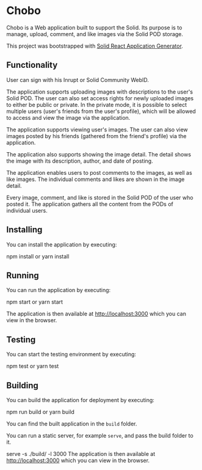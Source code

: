 # Chobo

Chobo is a Web application built to support the Solid.
Its purpose is to manage, upload, comment, and like images via the Solid POD storage.

This project was bootstrapped with [Solid React Application Generator](https://github.com/inrupt/generator-solid-react).

## Functionality
User can sign with his Inrupt or Solid Community WebID.

The application supports uploading images with descriptions to the user's Solid POD.
The user can also set access rights for newly uploaded images to either be public or private.
In the private mode, it is possible to select multiple users (user's friends from the user's profile), which will be allowed to access and view the image via the application.

The application supports viewing user's images.
The user can also view images posted by his friends (gathered from the friend's profile) via the application.

The application also supports showing the image detail.
The detail shows the image with its description, author, and date of posting.

The application enables users to post comments to the images, as well as like images.
The individual comments and likes are shown in the image detail.

Every image, comment, and like is stored in the Solid POD of the user who posted it.
The application gathers all the content from the PODs of individual users.

## Installing

You can install the application by executing:

npm install
or
yarn install

## Running

You can run the application by executing:

npm start
or
yarn start

The application is then available at [http://localhost:3000](http://localhost:3000) which you can view in the browser.

## Testing

You can start the testing environment by executing:

npm test
or
yarn test

## Building

You can build the application for deployment by executing:

npm run build
or
yarn build

You can find the built application in the `build` folder.

You can run a static server, for example `serve`, and pass the build folder to it.

serve -s ./build/ -l 3000
The application is then available at [http://localhost:3000](http://localhost:3000) which you can view in the browser.